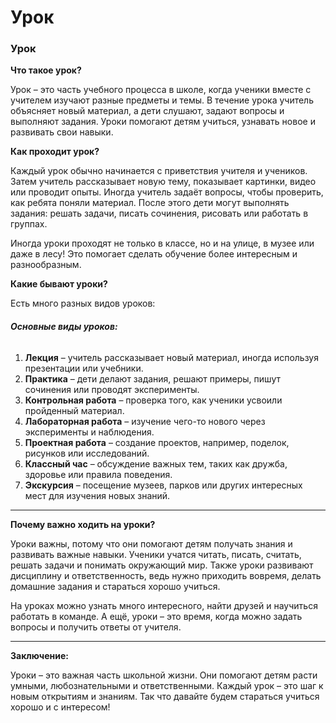 # Урок

### Урок

**Что такое урок?**

Урок – это часть учебного процесса в школе, когда ученики вместе с учителем изучают разные предметы и темы. В течение урока учитель объясняет новый материал, а дети слушают, задают вопросы и выполняют задания. Уроки помогают детям учиться, узнавать новое и развивать свои навыки.

**Как проходит урок?**

Каждый урок обычно начинается с приветствия учителя и учеников. Затем учитель рассказывает новую тему, показывает картинки, видео или проводит опыты. Иногда учитель задаёт вопросы, чтобы проверить, как ребята поняли материал. После этого дети могут выполнять задания: решать задачи, писать сочинения, рисовать или работать в группах.

Иногда уроки проходят не только в классе, но и на улице, в музее или даже в лесу! Это помогает сделать обучение более интересным и разнообразным.

**Какие бывают уроки?**

Есть много разных видов уроков:

###### **Основные виды уроков:**

1. **Лекция** – учитель рассказывает новый материал, иногда используя презентации или учебники.
2. **Практика** – дети делают задания, решают примеры, пишут сочинения или проводят эксперименты.
3. **Контрольная работа** – проверка того, как ученики усвоили пройденный материал.
4. **Лабораторная работа** – изучение чего-то нового через эксперименты и наблюдения.
5. **Проектная работа** – создание проектов, например, поделок, рисунков или исследований.
6. **Классный час** – обсуждение важных тем, таких как дружба, здоровье или правила поведения.
7. **Экскурсия** – посещение музеев, парков или других интересных мест для изучения новых знаний.

---

**Почему важно ходить на уроки?**

Уроки важны, потому что они помогают детям получать знания и развивать важные навыки. Ученики учатся читать, писать, считать, решать задачи и понимать окружающий мир. Также уроки развивают дисциплину и ответственность, ведь нужно приходить вовремя, делать домашние задания и стараться хорошо учиться.

На уроках можно узнать много интересного, найти друзей и научиться работать в команде. А ещё, уроки – это время, когда можно задать вопросы и получить ответы от учителя.

---

**Заключение:**

Уроки – это важная часть школьной жизни. Они помогают детям расти умными, любознательными и ответственными. Каждый урок – это шаг к новым открытиям и знаниям. Так что давайте будем стараться учиться хорошо и с интересом!